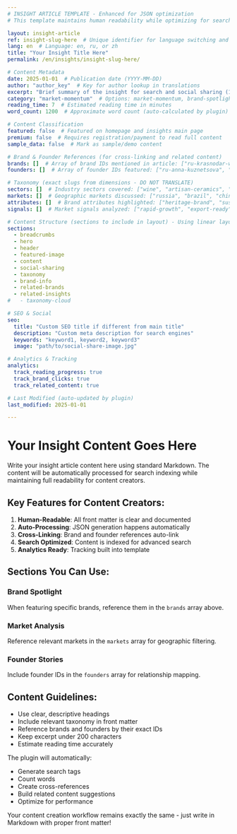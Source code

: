 ```yaml
---
# INSIGHT ARTICLE TEMPLATE - Enhanced for JSON optimization
# This template maintains human readability while optimizing for search and performance

layout: insight-article
ref: insight-slug-here  # Unique identifier for language switching and JSON
lang: en  # Language: en, ru, or zh
title: "Your Insight Title Here"
permalink: /en/insights/insight-slug-here/

# Content Metadata
date: 2025-01-01  # Publication date (YYYY-MM-DD)
author: "author_key"  # Key for author lookup in translations
excerpt: "Brief summary of the insight for search and social sharing (150-200 characters)"
category: "market-momentum"  # Options: market-momentum, brand-spotlight, founders-journey, location-intelligence
reading_time: 7  # Estimated reading time in minutes
word_count: 1200  # Approximate word count (auto-calculated by plugin)

# Content Classification
featured: false  # Featured on homepage and insights main page
premium: false  # Requires registration/payment to read full content
sample_data: false  # Mark as sample/demo content

# Brand & Founder References (for cross-linking and related content)
brands: []  # Array of brand IDs mentioned in article: ["ru-krasnodar-wines", "br-serra-verde"]
founders: []  # Array of founder IDs featured: ["ru-anna-kuznetsova", "br-eduardo-santos"]

# Taxonomy (exact slugs from dimensions - DO NOT TRANSLATE)
sectors: []  # Industry sectors covered: ["wine", "artisan-ceramics", "gourmet-foods"]
markets: []  # Geographic markets discussed: ["russia", "brazil", "china"]
attributes: []  # Brand attributes highlighted: ["heritage-brand", "sustainability-pioneer"]
signals: []  # Market signals analyzed: ["rapid-growth", "export-ready"]

# Content Structure (sections to include in layout) - Using linear layout (no sidebar)
sections:
  - breadcrumbs
  - hero
  - header
  - featured-image
  - content
  - social-sharing
  - taxonomy
  - brand-info
  - related-brands
  - related-insights
#   - taxonomy-cloud

# SEO & Social
seo:
  title: "Custom SEO title if different from main title"
  description: "Custom meta description for search engines"
  keywords: "keyword1, keyword2, keyword3"
  image: "path/to/social-share-image.jpg"

# Analytics & Tracking
analytics:
  track_reading_progress: true
  track_brand_clicks: true
  track_related_content: true

# Last Modified (auto-updated by plugin)
last_modified: 2025-01-01

---
```


# Your Insight Content Goes Here

Write your insight article content here using standard Markdown. The content will be automatically processed for search indexing while maintaining full readability for content creators.

## Key Features for Content Creators:

1. **Human-Readable**: All front matter is clear and documented
2. **Auto-Processing**: JSON generation happens automatically
3. **Cross-Linking**: Brand and founder references auto-link
4. **Search Optimized**: Content is indexed for advanced search
5. **Analytics Ready**: Tracking built into template

## Sections You Can Use:

### Brand Spotlight
When featuring specific brands, reference them in the `brands` array above.

### Market Analysis
Reference relevant markets in the `markets` array for geographic filtering.

### Founder Stories
Include founder IDs in the `founders` array for relationship mapping.

## Content Guidelines:

- Use clear, descriptive headings
- Include relevant taxonomy in front matter
- Reference brands and founders by their exact IDs
- Keep excerpt under 200 characters
- Estimate reading time accurately

The plugin will automatically:
- Generate search tags
- Count words
- Create cross-references
- Build related content suggestions
- Optimize for performance

Your content creation workflow remains exactly the same - just write in Markdown with proper front matter!
